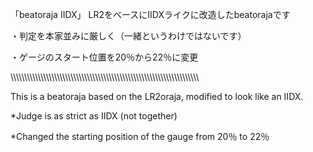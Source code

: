 「beatoraja IIDX」
LR2をベースにIIDXライクに改造したbeatorajaです

・判定を本家並みに厳しく（一緒というわけではないです）


・ゲージのスタート位置を20％から22％に変更

\\\\\\\\\\\\\\\\\\\\\\\\\\\\\\\\\\\\\\\\\\\\\\\\\\\\\\\\\\\\\\\\\\\\\\\\\\\\\\\\\\\\\\\\\\\\\\\\\\\\\\\\\\\\\\\\\\\\\\\\\\\\\\\\\\\\\\\\\

This is a beatoraja based on the LR2oraja, modified to look like an IIDX.


*Judge is as strict as IIDX (not together)

*Changed the starting position of the gauge from 20％ to 22％

